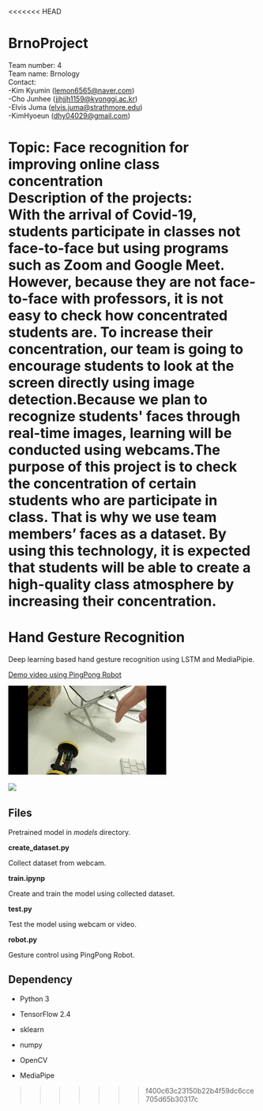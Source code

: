 <<<<<<< HEAD
# BrnoProject

Team number: 4  
Team name: Brnology  
Contact:  
   -Kim Kyumin (lemon6565@naver.com)  
   -Cho Junhee  (jjhjjh1159@kyonggi.ac.kr)  
   -Elvis Juma (elvis.juma@strathmore.edu)  
   -KimHyoeun (dhy04029@gmail.com)  
   
Topic: Face recognition for improving online class concentration  
Description of the projects:  
With the arrival of Covid-19, students participate in classes not face-to-face but using programs such as Zoom and Google Meet. However, because they are not face-to-face with professors, it is not easy to check how concentrated students are. To increase their concentration, our team is going to encourage students to look at the screen directly using image detection.Because we plan to recognize students' faces through real-time images, learning will be conducted using webcams.The purpose of this project is to check the concentration of certain students who are participate in class. That is why we use team members’ faces as a dataset. By using this technology, it is expected that students will be able to create a high-quality class atmosphere by increasing their concentration.
=======
# Hand Gesture Recognition


Deep learning based hand gesture recognition using LSTM and MediaPipie.


[Demo video using PingPong Robot](https://youtu.be/g16KvSEq0XU)


![](result/thumb.webp)


<img src="result/result.gif" width="512px">


## Files


Pretrained model in *models* directory.


**create_dataset.py**


Collect dataset from webcam.


**train.ipynp**


Create and train the model using collected dataset.


**test.py**


Test the model using webcam or video.


**robot.py**


Gesture control using PingPong Robot.


## Dependency


- Python 3

- TensorFlow 2.4

- sklearn

- numpy

- OpenCV

- MediaPipe
>>>>>>> f400c63c23150b22b4f59dc6cce705d65b30317c
